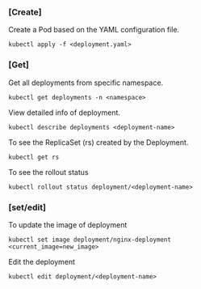 ### [Create]
Create a Pod based on the YAML configuration file.
```
kubectl apply -f <deployment.yaml>
```
### [Get]
Get all deployments from specific namespace.
```
kubectl get deployments -n <namespace>
```
View detailed info of deployment.
```
kubectl describe deployments <deployment-name>
```
To see the ReplicaSet (rs) created by the Deployment.
```
kubectl get rs
```
To see the rollout status
```
kubectl rollout status deployment/<deployment-name>
```
### [set/edit]
To update the image of deployment
```
kubectl set image deployment/nginx-deployment <current_image=new_image>
```
Edit the deployment
```
kubectl edit deployment/<deployment-name>
```
